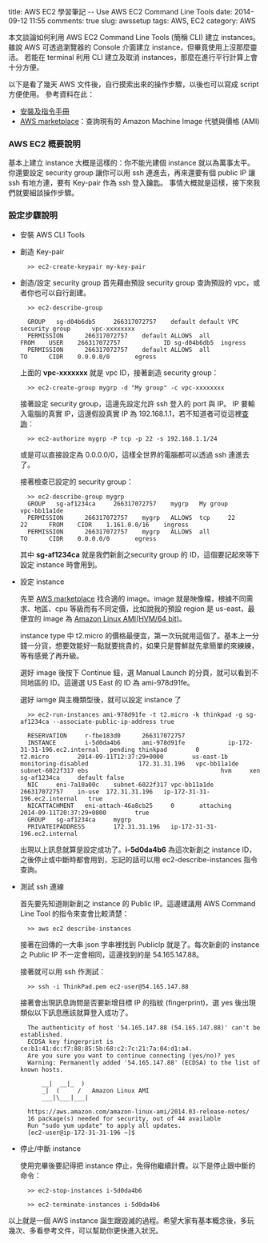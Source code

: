 title: AWS EC2 學習筆記 -- Use AWS EC2 Command Line Tools
date: 2014-09-12 11:55
comments: true
slug: awssetup
tags: AWS, EC2
category: AWS


本文談論如何利用 AWS EC2 Command Line Tools (簡稱 CLI) 建立 instances。
雖說 AWS 可透過瀏覽器的 Console 介面建立 instance，但畢竟使用上沒那麼靈活。
若能在 terminal 利用 CLI 建立及取消 instances，那麼在進行平行計算上會十分方便。

以下是看了幾天 AWS 文件後，自行摸索出來的操作步驟，以後也可以寫成 script 方便使用。
參考資料在此：

* [安裝及指令手冊](http://docs.aws.amazon.com/AWSEC2/latest/CommandLineReference/ec2-clt.pdf)
* [AWS marketplace](https://aws.amazon.com/marketplace/ref=lbr_navhdr_header)：查詢現有的 Amazon Machine Image 代號與價格 (AMI)

### AWS EC2 概要說明

基本上建立 instance 大概是這樣的：你不能光建個 instance 就以為萬事太平。
你還要設定 security group 讓你可以用 ssh 連進去，再來還要有個 public IP 讓 ssh 有地方連，要有 Key-pair 作為 ssh 登入鑰匙。
事情大概就是這樣，接下來我們就要細談操作步驟。

### 設定步驟說明

* 安裝 AWS CLI Tools
* 創造 Key-pair

        >> ec2-create-keypair my-key-pair

* 創造/設定 security group
    首先藉由預設 security group 查詢預設的 vpc，或者你也可以自行創建。

        >> ec2-describe-group

        GROUP   sg-d04b6db5     266317072757    default default VPC security group      vpc-xxxxxxxx
        PERMISSION      266317072757    default ALLOWS  all                     FROM    USER    266317072757            ID sg-d04b6db5  ingress
        PERMISSION      266317072757    default ALLOWS  all                     TO      CIDR    0.0.0.0/0       egress

    上面的 **vpc-xxxxxxx** 就是 vpc ID，接著創造 security group：

        >> ec2-create-group mygrp -d "My group" -c vpc-xxxxxxxx

    接著設定 security group，這邊先設定允許 ssh 登入的 port 與 IP。
    IP 要輸入電腦的真實 IP，這邊假設真實 IP 為 192.168.1.1，若不知道者可從這裡[查詢](http://checkrealip.com/)：

        >> ec2-authorize mygrp -P tcp -p 22 -s 192.168.1.1/24
        
    或是可以直接設定為 0.0.0.0/0，這樣全世界的電腦都可以透過 ssh 連進去了。

    接著檢查已設定的 security group：

        >> ec2-describe-group mygrp
        GROUP   sg-af1234ca     266317072757    mygrp   My group        vpc-bb11a1de
        PERMISSION      266317072757    mygrp   ALLOWS  tcp     22      22      FROM    CIDR    1.161.0.0/16    ingress
        PERMISSION      266317072757    mygrp   ALLOWS  all                     TO      CIDR    0.0.0.0/0       egress

    其中 **sg-af1234ca** 就是我們新創之security group 的 ID，這個要記起來等下設定 instance 時會用到。

* 設定 instance

    先至 [AWS marketplace](https://aws.amazon.com/marketplace/ref=lbr_navhdr_header) 找合適的 image。image 就是映像檔，根據不同需求、地區、cpu 等級而有不同定價，比如說我的預設 region 是 us-east，最便宜的 image 為 [Amazon Linux AMI(HVM/64 bit)](https://aws.amazon.com/marketplace/pp/B00CIYTQTC/ref=gtw_msl_title?ie=UTF8&pf_rd_r=0KRNNBW3CGDSBVWNDA9D&pf_rd_m=A33KC2ESLMUT5Y&pf_rd_t=101&pf_rd_i=awsmp-gateway-1&pf_rd_p=1841533842&pf_rd_s=right-3)。
    
    instance type 中 t2.micro 的價格最便宜，第一次玩就用這個了。基本上一分錢一分貨，想要效能好一點就要挑貴的，如果只是嘗鮮就先拿簡單的來練練，等有感覺了再升級。

    選好 image 後按下 Continue 鈕，選 Manual Launch 的分頁，就可以看到不同地區的 ID。這邊選 US East 的 ID 為 ami-978d91fe。

    選好 iamge 與主機類型後，就可以設定 instance 了

        >> ec2-run-instances ami-978d91fe -t t2.micro -k thinkpad -g sg-af1234ca --associate-public-ip-address true

        RESERVATION     r-fbe183d0      266317072757
        INSTANCE        i-5d0da4b6      ami-978d91fe            ip-172-31-31-196.ec2.internal   pending thinkpad        0               t2.micro        2014-09-11T12:37:29+0000        us-east-1b              monitoring-disabled              172.31.31.196   vpc-bb11a1de    subnet-6022f317 ebs                                     hvm     xen             sg-af1234ca     default false
        NIC     eni-7a10a00c    subnet-6022f317 vpc-bb11a1de    266317072757    in-use  172.31.31.196   ip-172-31-31-196.ec2.internal   true
        NICATTACHMENT   eni-attach-46a8cb25     0       attaching       2014-09-11T20:37:29+0800        true
        GROUP   sg-af1234ca     mygrp
        PRIVATEIPADDRESS        172.31.31.196   ip-172-31-31-196.ec2.internal

    出現以上訊息就算是設定成功了。**i-5d0da4b6** 為這次新創之 instance ID，之後停止或中斷時都會用到，忘記的話可以用 ec2-describe-instances 指令查詢。

* 測試 ssh 連線

    首先要先知道剛新創之 instance 的 Public IP。這邊建議用 AWS Command Line Tool 的指令來查會比較清楚：

        >> aws ec2 describe-instances

    接著在回傳的一大串 json 字串裡找到 PublicIp 就是了。每次新創的 instance 之 Public IP 不一定會相同，這邊找到的是 54.165.147.88。

    接著就可以用 ssh 作測試：

        >> ssh -i ThinkPad.pem ec2-user@54.165.147.88

    接著會出現訊息詢問是否要新增目標 IP 的指紋 (fingerprint)，選 yes 後出現類似以下訊息應該就算登入成功了。

        The authenticity of host '54.165.147.88 (54.165.147.88)' can't be established.
        ECDSA key fingerprint is ce:b1:41:dc:f7:88:85:5b:68:c2:7c:21:7a:04:d1:a4.
        Are you sure you want to continue connecting (yes/no)? yes
        Warning: Permanently added '54.165.147.88' (ECDSA) to the list of known hosts.
        
            __|  __|_  )
            _|  (     /   Amazon Linux AMI
            ___|\___|___|
                    
        https://aws.amazon.com/amazon-linux-ami/2014.03-release-notes/
        16 package(s) needed for security, out of 44 available
        Run "sudo yum update" to apply all updates.
        [ec2-user@ip-172-31-31-196 ~]$ 

* 停止/中斷 instance

    使用完畢後要記得把 instance 停止，免得他繼續計費。以下是停止跟中斷的命令：

        >> ec2-stop-instances i-5d0da4b6

        >> ec2-terminate-instances i-5d0da4b6

以上就是一個 AWS instance 誕生跟毀滅的過程。希望大家有基本概念後，多玩幾次、多看參考文件，可以幫助你更快進入狀況。

